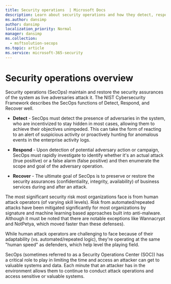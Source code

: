 ```yaml
---
title: Security operations  | Microsoft Docs
description: Learn about security operations and how they detect, respond, and recover the system when it's attacked.
ms.author: dansimp
author: dansimp
localization_priority: Normal
manager: dansimp
ms.collection: 
  - msftsolution-secops
ms.topic: article
ms.service: microsoft-365-security
---
```


# Security operations overview

Security operations (SecOps) maintain and restore the security assurances of the system as live adversaries attack it. The NIST Cybersecurity Framework describes the SecOps functions of Detect, Respond, and Recover well.

- **Detect** - SecOps must detect the presence of adversaries in the system, who are incentivized to stay hidden in most cases, allowing them to achieve their objectives unimpeded. This can take the form of reacting to an alert of suspicious activity or proactively hunting for anomalous events in the enterprise activity logs.

- **Respond** - Upon detection of potential adversary action or campaign, SecOps must rapidly investigate to identify whether it's an actual attack (true positive) or a false alarm (false positive) and then enumerate the scope and goal of the adversary operation.

- **Recover** - The ultimate goal of SecOps is to preserve or restore the security assurances (confidentiality, integrity, availability) of business services during and after an attack.

The most significant security risk most organizations face is from human attack operators (of varying skill levels). Risk from automated/repeated attacks have been mitigated significantly for most organizations by signature and machine learning based approaches built into anti-malware. Although it must be noted that there are notable exceptions like Wannacrypt and NotPetya, which moved faster than these defenses).

While human attack operators are challenging to face because of their adaptability (vs. automated/repeated logic), they're operating at the same "human speed" as defenders, which help level the playing field.

SecOps (sometimes referred to as a Security Operations Center (SOC)) has a critical role to play in limiting the time and access an attacker can get to valuable systems and data. Each minute that an attacker has in the environment allows them to continue to conduct attack operations and access sensitive or valuable systems.

